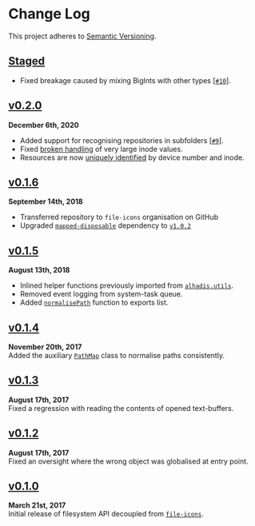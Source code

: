Change Log
==========

This project adheres to [Semantic Versioning](http://semver.org).

[Staged]: https://github.com/file-icons/atom-fs/compare/v0.2.0...HEAD


[Staged]
------------------------------------------------------------------------
* Fixed breakage caused by mixing BigInts with other types [[`#10`][]].

[`#10`]: https://github.com/file-icons/atom-fs/issues/10


[v0.2.0](https://github.com/file-icons/atom-fs/releases/tag/v0.2.0)
------------------------------------------------------------------------
**December 6th, 2020**  
* Added support for recognising repositories in subfolders [[`#9`][]].
* Fixed [broken handling][2] of very large inode values.
* Resources are now [uniquely identified][2] by device number and inode.

[`#9`]: https://github.com/file-icons/atom-fs/issues/9
[2]: ../../commit/3e1a85c3a532e1170ebbcdb41ce0a025f4eb98de


[v0.1.6](https://github.com/file-icons/atom-fs/releases/tag/v0.1.6)
------------------------------------------------------------------------
**September 14th, 2018**  
* Transferred repository to `file-icons` organisation on GitHub
* Upgraded [`mapped-disposable`][] dependency to [`v1.0.2`][1]

[`mapped-disposable`]: https://github.com/file-icons/mapped-disposable
[1]: https://github.com/file-icons/mapped-disposable/releases/tag/v1.0.2


[v0.1.5](https://github.com/file-icons/atom-fs/releases/tag/v0.1.5)
------------------------------------------------------------------------
**August 13th, 2018**  
* Inlined helper functions previously imported from [`alhadis.utils`][].
* Removed event logging from system-task queue.
* Added [`normalisePath`][] function to exports list.

[`alhadis.utils`]: https://github.com/Alhadis/Utils
[`normalisePath`]: ../../blob/1b3ba49/lib/utils.js#L43-L61


[v0.1.4](https://github.com/file-icons/atom-fs/releases/tag/v0.1.4)
------------------------------------------------------------------------
**November 20th, 2017**  
Added the auxiliary [`PathMap`][] class to normalise paths consistently.

[`PathMap`]: ./lib/path-map.js


[v0.1.3](https://github.com/file-icons/atom-fs/releases/tag/v0.1.3)
------------------------------------------------------------------------
**August 17th, 2017**  
Fixed a regression with reading the contents of opened text-buffers.


[v0.1.2](https://github.com/file-icons/atom-fs/releases/tag/v0.1.2)
------------------------------------------------------------------------
**August 17th, 2017**  
Fixed an oversight where the wrong object was globalised at entry point.


[v0.1.0](https://github.com/file-icons/atom-fs/releases/tag/v0.1.0)
------------------------------------------------------------------------
**March 21st, 2017**  
Initial release of filesystem API decoupled from [`file-icons`][].

[`file-icons`]: https://github.com/file-icons/atom
